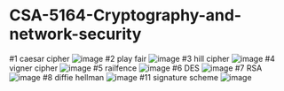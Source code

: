 # CSA-5164-Cryptography-and-network-security
#1 caesar cipher
![image](https://user-images.githubusercontent.com/113408991/211763890-51c48b2d-3343-41d7-8fe4-5f8260618c6c.png)
#2 play fair
![image](https://user-images.githubusercontent.com/113408991/211765887-d64bcb82-b7c6-47a8-b83d-439c5035113d.png)
#3 hill cipher
![image](https://user-images.githubusercontent.com/113408991/211824932-e840d023-65ed-4cc4-ad4b-cb260b22098c.png)
#4 vigner cipher
![image](https://user-images.githubusercontent.com/113408991/211826158-69033f15-b14d-495d-b2b8-a046a50f4a91.png)
#5 railfence
![image](https://user-images.githubusercontent.com/113408991/211827683-bfc329bd-2e0a-4eec-9eb0-a0a17f5d4ba9.png)
#6 DES
![image](https://user-images.githubusercontent.com/113408991/211828788-f3f47c59-4159-42e8-bc6b-8bc3c4e614a8.png)
#7 RSA
![image](https://user-images.githubusercontent.com/113408991/211829921-3090321c-d626-4c89-ad4a-8054d2844297.png)
#8 diffie hellman
![image](https://user-images.githubusercontent.com/113408991/211830989-e9e16c6b-12f6-4f72-8ffb-260275c767ee.png)
#11 signature scheme
![image](https://user-images.githubusercontent.com/113408991/211831784-82f1a4d2-9bf4-4876-8a7a-621badf02a24.png)

